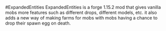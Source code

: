 #ExpandedEntities 
ExpandedEntities is a forge 1.15.2 mod that gives vanilla mobs more features such as different drops, different models, etc. it also adds a new way of making farms for mobs with mobs having a chance to drop their spawn egg on death.
